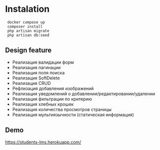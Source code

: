 # Instalation
```
 docker compose up
 composer install
 php artisan migrate
 php artisan db:seed
```

## Design feature

- Реализация валидации форм
- Реализация пагинации
- Реализация поля поиска
- Реализация SoftDelete 
- Реализация CRUD
- Рефлизация добавления изображений
- Реализация уведомлений о добавлении/редактировании/удалении
- Реализация фильтрации по критерию
- Реализация хлебных крошек
- Реализация количества просмотров страницы
- Реализация мультиязычности (статическая информация)

## Demo

  https://students-lms.herokuapp.com/
